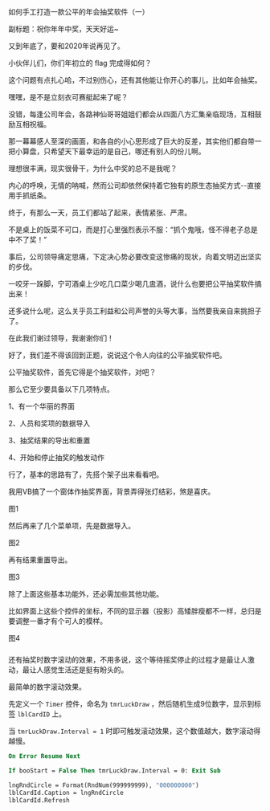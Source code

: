 如何手工打造一款公平的年会抽奖软件（一）

副标题：祝你年年中奖，天天好运~



又到年底了，要和2020年说再见了。

小伙伴儿们，你们年初立的 flag 完成得如何？

这个问题有点扎心哈，不过别伤心，还有其他能让你开心的事儿，比如年会抽奖。

嘿嘿，是不是立刻衣可赛艇起来了呢？



没错，每逢公司年会，各路神仙哥哥姐姐们都会从四面八方汇集亲临现场，互相鼓励互相祝福。

那一幕幕感人至深的画面，和各自的小心思形成了巨大的反差，其实他们都自带一把小算盘，只希望天下最幸运的是自己，哪还有别人的份儿啊。

理想很丰满，现实很骨干，为什么中奖的总不是我呢？

内心的呼唤，无情的呐喊，然而公司却依然保持着它独有的原生态抽奖方式--直接用手抓纸条。



终于，有那么一天，员工们都站了起来，表情紧张、严肃。

不是桌上的饭菜不可口，而是打心里强烈表示不服：“抓个鬼哦，怪不得老子总是中不了奖！”

事后，公司领导痛定思痛，下定决心势必要改变这惨痛的现状，向着文明迈出坚实的步伐。

一咬牙一跺脚，宁可酒桌上少吃几口菜少喝几盅酒，说什么也要把公平抽奖软件搞出来！

还多说什么呢，这么关乎员工利益和公司声誉的头等大事，当然要我亲自来挑担子了。

在此我们谢过领导，我谢谢你们！





好了，我们差不得该回到正题，说说这个令人向往的公平抽奖软件吧。

公平抽奖软件，首先它得是个抽奖软件，对吧？

那么它至少要具备以下几项特点。

1、有一个华丽的界面

2、人员和奖项的数据导入

3、抽奖结果的导出和重置

4、开始和停止抽奖的触发动作



行了，基本的思路有了，先搭个架子出来看看吧。

我用VB搞了一个窗体作抽奖界面，背景弄得张灯结彩，煞是喜庆。

图1



然后再来了几个菜单项，先是数据导入。

图2



再有结果重置导出。

图3



除了上面这些基本功能外，还必需加些其他功能。

比如界面上这些个控件的坐标，不同的显示器（投影）高矮胖瘦都不一样，总归是要调整一番才有个可人的模样。

图4



##### 

还有抽奖时数字滚动的效果，不用多说，这个等待摇奖停止的过程才是最让人激动，最让人感觉生活还是挺有盼头的。

最简单的数字滚动效果。

先定义一个 `Timer` 控件，命名为 `tmrLuckDraw` ，然后随机生成9位数字，显示到标签 `lblCardID` 上。

当 `tmrLuckDraw.Interval = 1` 时即可触发滚动效果，这个数值越大，数字滚动得越慢。

```vb
On Error Resume Next

If booStart = False Then tmrLuckDraw.Interval = 0: Exit Sub

lngRndCircle = Format(RndNum(999999999), "000000000")
lblCardId.Caption = lngRndCircle
lblCardId.Refresh
```




